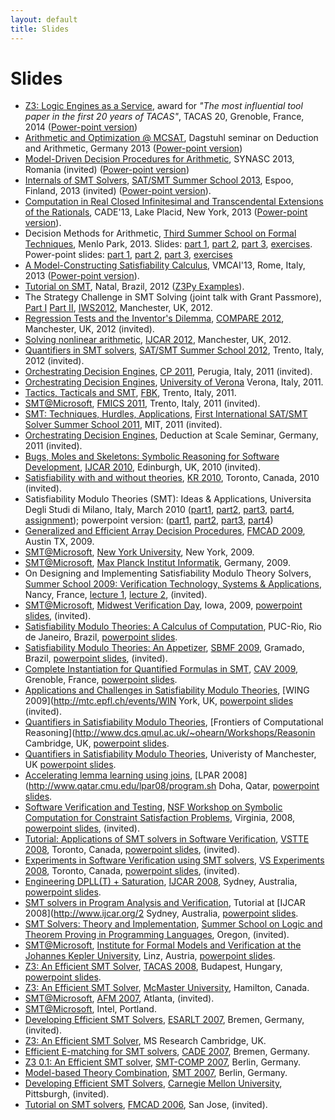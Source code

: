 ```yaml
---
layout: default
title: Slides
---
```


# Slides
- [Z3: Logic Engines as a Service]({{site.baseurl}}/files/z3-tacas-20.pdf), award for _"The most influential tool paper in the first 20 years of TACAS"_, TACAS 20, Grenoble, France, 2014 ([Power-point version]({{site.baseurl}}/files/z3-tacas-20.pptx))
- [Arithmetic and Optimization @ MCSAT]({{site.baseurl}}/files/dagstuhl2013.pdf), Dagstuhl seminar on Deduction and Arithmetic, Germany 2013 ([Power-point version]({{site.baseurl}}/files/dagstuhl2013.pptx))
- [Model-Driven Decision Procedures for Arithmetic]({{site.baseurl}}/files/synasc2013.pdf), SYNASC 2013, Romania (invited) ([Power-point version]({{site.baseurl}}/files/synasc2013.pptx))
- [Internals of SMT Solvers]({{site.baseurl}}/files/SATSMT2013.pdf), [SAT/SMT Summer School 2013](http://satsmt2013.ics.aalto.fi/), Espoo, Finland, 2013 (invited) ([Power-point version]({{site.baseurl}}/files/SATSMT2013.pptx)).
- [Computation in Real Closed Infinitesimal and Transcendental Extensions of the Rationals]({{site.baseurl}}/files/CADE2013.pdf), CADE'13, Lake Placid, New York, 2013 ([Power-point version]({{site.baseurl}}/files/CADE2013.pptx)).
- Decision Methods for Arithmetic, [Third Summer School on Formal Techniques](http://fm.csl.sri.com/SSFT13/), Menlo Park, 2013. Slides: [part 1]({{site.baseurl}}/files/srisc13-1.pdf), [part 2]({{site.baseurl}}/files/srisc13-2.pdf), [part 3]({{site.baseurl}}/files/srisc13-3.pdf), [exercises]({{site.baseurl}}/files/srisc13-ex.pdf). Power-point slides: [part 1]({{site.baseurl}}/files/srisc13-1.pptx), [part 2]({{site.baseurl}}/files/srisc13-2.pptx), [part 3]({{site.baseurl}}/files/srisc13-3.pptx), [exercises]({{site.baseurl}}/files/srisc13-ex.pptx)
- [A Model-Constructing Satisfiability Calculus]({{site.baseurl}}/files/vmcai2013.pdf), VMCAI'13, Rome, Italy, 2013 ([Power-point version]({{site.baseurl}}/files/vmcai2013.pptx)).
- [Tutorial on SMT]({{site.baseurl}}/files/natal.pdf), Natal, Brazil, 2012 ([Z3Py Examples]({{site.baseurl}}/files/examples.zip)).
- The Strategy Challenge in SMT Solving (joint talk with Grant Passmore), [Part I]({{site.baseurl}}/files/IWS2012-part1.pdf) [Part II]({{site.baseurl}}/files/IWS2012-part2.pdf), [IWS2012](http://www.dcs.kcl.ac.uk/staff/maribel/IWS2012/IWS2012.html), Manchester, UK, 2012.
- [Regression Tests and the Inventor's Dilemma]({{site.baseurl}}/files/compare2012.pdf), [COMPARE 2012](http://compare2012.verifythis.org), Manchester, UK, 2012 (invited).
- [Solving nonlinear arithmetic]({{site.baseurl}}/files/nlsat.pdf), [IJCAR 2012](http://ijcar.cs.manchester.ac.uk), Manchester, UK, 2012.
- [Quantifiers in SMT solvers]({{site.baseurl}}/files/SAT-SMT-2012.pdf), [SAT/SMT Summer School 2012](http://satsmtschool2012.fbk.eu/program), Trento, Italy, 2012 (invited).
- [Orchestrating Decision Engines]({{site.baseurl}}/files/cp2011.pdf), [CP 2011](http://www.dmi.unipg.it/cp2011/program.html), Perugia, Italy, 2011 (invited).
- [Orchestrating Decision Engines]({{site.baseurl}}/files/verona2011.pdf), [University of Verona](http://www.di.univr.it/?ent=ciclosem&amp;idC=1) Verona, Italy, 2011.
- [Tactics, Tacticals and SMT]({{site.baseurl}}/files/fbk2011.pdf), [FBK](http://www.fbk.eu/), Trento, Italy, 2011.
- [SMT@Microsoft]({{site.baseurl}}/files/fmics2011.pdf), [FMICS 2011](http://events.fortiss.org/fmics2011), Trento, Italy, 2011 (invited).
- [SMT: Techniques, Hurdles, Applications]({{site.baseurl}}/files/mit2011.pdf), [First International SAT/SMT Solver Summer School 2011](http://people.csail.mit.edu/vganesh/summerschool/), MIT, 2011 (invited).
- [Orchestrating Decision Engines]({{site.baseurl}}/files/scale.pdf), Deduction at Scale Seminar, Germany, 2011 (invited).
- [Bugs, Moles and Skeletons: Symbolic Reasoning for Software Development]({{site.baseurl}}/files/IJCAR2010_slides.pdf), [IJCAR 2010](http://www.floc-conference.org/IJCAR-home.html), Edinburgh, UK, 2010 (invited).
- [Satisfiability with and without theories]({{site.baseurl}}/files/kr2010.pdf), [KR 2010](http://www.scs.ryerson.ca/~kr2010/conference_program.html), Toronto, Canada, 2010 (invited).
- Satisfiability Modulo Theories (SMT): Ideas &amp; Applications, Universita Degli Studi di Milano, Italy, March 2010
    ([part1]({{site.baseurl}}/files/milan2010_part1.pdf),
     [part2]({{site.baseurl}}/files/milan2010_part2.pdf),
     [part3]({{site.baseurl}}/files/milan2010_part3.pdf),
     [part4]({{site.baseurl}}/files/milan2010_part4.pdf),
     [assignment]({{site.baseurl}}/files/milan2010_assignment.pdf));
    powerpoint version: ([part1]({{site.baseurl}}/files/milan2010_lecture1.pptx),
     [part2]({{site.baseurl}}/files/milan2010_lecture2.pptx),
     [part3]({{site.baseurl}}/files/milan2010_lecture3.pptx),
     [part4]({{site.baseurl}}/files/milan2010_lecture4.pptx))
- [Generalized and Efficient Array Decision Procedures]({{site.baseurl}}/files/fmcad09-slides.pdf), [FMCAD 2009](http://fmv.jku.at/fmcad09), Austin TX, 2009.
- [SMT@Microsoft]({{site.baseurl}}/files/NYU2009.pdf), [New York University](http://www.cs.nyu.edu/acsys), New York, 2009.
- [SMT@Microsoft]({{site.baseurl}}/files/mpi2009.pdf), [Max Planck Institut Informatik](http://www.mpi-inf.mpg.de), Germany, 2009.
- On Designing and Implementing Satisfiability Modulo Theory Solvers, [Summer School 2009: Verification Technology, Systems &amp; Applications](http://www.mpi-inf.mpg.de/VTSA09), Nancy, France, [lecture 1]({{site.baseurl}}/files/nancy1.pdf), [lecture 2]({{site.baseurl}}/files/nancy2.pdf), (invited).
- [SMT@Microsoft]({{site.baseurl}}/files/iowa2009.pdf), [Midwest Verification Day](http://goedel.cs.uiowa.edu/MVD/), Iowa, 2009, [powerpoint slides]({{site.baseurl}}/files/iowa2009.pptx), (invited).
- [Satisfiability Modulo Theories: A Calculus of Computation]({{site.baseurl}}/files/puc2009.pdf), PUC-Rio, Rio de Janeiro, Brazil, [powerpoint slides]({{site.baseurl}}/files/puc2009.pptx).
- [Satisfiability Modulo Theories: An Appetizer]({{site.baseurl}}/files/sbmf09-slides.pdf), [SBMF 2009](http://sbmf2009.inf.ufrgs.br), Gramado, Brazil, [powerpoint slides]({{site.baseurl}}/files/sbmf2009.pptx), (invited).
- [Complete Instantiation for Quantified Formulas in SMT]({{site.baseurl}}/files/cav2009.pdf), [CAV 2009](http://www-cav2009.imag.fr), Grenoble, France, [powerpoint slides]({{site.baseurl}}/files/cav2009.pptx).
- [Applications and Challenges in Satisfiability Modulo Theories]({{site.baseurl}}/files/wing09.pdf), [WING 2009](http://mtc.epfl.ch/events/WIN
York, UK, [powerpoint slides]({{site.baseurl}}/files/wing09.pptx) (invited).</li>
- [Quantifiers in Satisfiability Modulo Theories]({{site.baseurl}}/files/qsmt.pdf), [Frontiers of Computational Reasoning](http://www.dcs.qmul.ac.uk/~ohearn/Workshops/Reasonin
Cambridge, UK, [powerpoint slides]({{site.baseurl}}/files/qsmt.pptx).</li>
- [Quantifiers in Satisfiability Modulo Theories]({{site.baseurl}}/files/manchester.pdf), Univeristy of Manchester, UK [powerpoint slides]({{site.baseurl}}/files/manchester.pptx).
- [Accelerating lemma learning using joins]({{site.baseurl}}/files/LPAR08.pdf), [LPAR 2008](http://www.qatar.cmu.edu/lpar08/program.sh
Doha, Qatar, [powerpoint slides]({{site.baseurl}}/files/LPAR08.pptx).</li>
- [Software Verification and Testing]({{site.baseurl}}/files/NSF2008.pdf), [NSF Workshop on Symbolic Computation for Constraint Satisfaction Problems](http://www.cis.upenn.edu/~alur/nsfsymbolic08.html), Virginia, 2008, [powerpoint slides]({{site.baseurl}}/files/NSF2008.pptx), (invited).
- [Tutorial: Applications of SMT solvers in Software Verification]({{site.baseurl}}/files/vstte.pdf), [VSTTE 2008](http://www.cs.york.ac.uk/vstte08), Toronto, Canada, [powerpoint slides]({{site.baseurl}}/files/vstte.pptx), (invited).
- [Experiments in Software Verification using SMT solvers]({{site.baseurl}}/files/vs_experiments.pdf), [VS Experiments 2008](http://web.me.com/kiniry/VS-EXPERIMENTS/WORKSHOP_ON_EXPERIMENTS_IN_VERIFIED_SOFTWARE.html), Toronto, Canada, [powerpoint slides]({{site.baseurl}}/files/vs_experiments.pptx), (invited).
- [Engineering DPLL(T) + Saturation]({{site.baseurl}}/files/ijcar08.pdf), [IJCAR 2008](http://www.ijcar.org/2008), Sydney, Australia, [powerpoint slides]({{site.baseurl}}/files/ijcar08.pptx).
- [SMT solvers in Program Analysis and Verification]({{site.baseurl}}/files/z3all.pdf), Tutorial at [IJCAR 2008](http://www.ijcar.org/2
Sydney, Australia, [powerpoint slides]({{site.baseurl}}/files/z3all.pptx).</li>
- [SMT Solvers: Theory and Implementation]({{site.baseurl}}/files/oregon08.pdf), [Summer School on Logic and Theorem Proving in Programming Languages](http://www.cs.uoregon.edu/research/summerschool/summer08), Oregon, (invited).
- [SMT@Microsoft](http://research.microsoft.com/projects/z3/SMT@MS_linz2008.pdf), [Institute for Formal Models and Verification at the Johannes Kepler University](http://fmv.jku.at/biere), Linz, Austria, [powerpoint slides](http://research.microsoft.com/projects/z3/SMT@MS_linz2008.pptx).
- [Z3: An Efficient SMT Solver](http://research.microsoft.com/projects/z3/Z3_System.pdf), [TACAS 2008](http://www.informatik.uni-trier.de/~ley/db/conf/tacas/tacas2008.html), Budapest, Hungary, [powerpoint slides](http://research.microsoft.com/projects/z3/Z3_System.pptx).
- [Z3: An Efficient SMT Solver](http://research.microsoft.com/projects/z3/mcmaster07.pdf), [McMaster University](http://www.cas.mcmaster.ca/cas/research/past_seminars_2007.php), Hamilton, Canada.
- [SMT@Microsoft](http://research.microsoft.com/projects/z3/afm07.pdf), [AFM 2007](http://fm.csl.sri.com/AFM07), Atlanta, (invited).
- [SMT@Microsoft](http://research.microsoft.com/projects/z3/SMT@MS.pdf), Intel, Portland.
- [Developing Efficient SMT Solvers](http://research.microsoft.com/projects/z3/esarlt07-slides.pdf), [ESARLT 2007](http://www.cs.miami.edu/~geoff/Conferences/ESARLT), Bremen, Germany, (invited).
- [Z3: An Efficient SMT Solver](http://research.microsoft.com/projects/z3/msrc07-slides.pdf), MS Research Cambridge, UK.
- [Efficient E-matching for SMT solvers](http://research.microsoft.com/projects/z3/cade07-slides.pdf), [CADE 2007](http://www.cadeconference.org/meetings/cade21), Bremen, Germany.
- [Z3 0.1: An Efficient SMT solver](http://research.microsoft.com/projects/z3/smtcomp07-slides.pdf), [SMT-COMP 2007](http://www.smtcomp.org), Berlin, Germany.
- [Model-based Theory Combination](http://research.microsoft.com/projects/z3/smt07-slides.pdf), [SMT 2007](http://www.lsi.upc.edu/~oliveras/smt07), Berlin, Germany.
- [Developing Efficient SMT Solvers](http://research.microsoft.com/projects/z3/cmu07.pdf), [Carnegie Mellon University](http://www.cs.cmu.edu/~svc/talks/20070507-deMoura.html), Pittsburgh, (invited).
- [Tutorial on SMT solvers](http://research.microsoft.com/projects/z3/fmcad06-slides.pdf), [FMCAD 2006](http://www.cc.gatech.edu/~manolios/fmcad06/program.html), San Jose, (invited).
